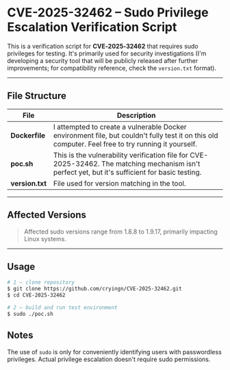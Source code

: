 # CVE-2025-32462 – Sudo Privilege Escalation Verification Script

This is a verification script for **CVE‑2025‑32462** that requires sudo privileges for testing. It's primarily used for security investigations (I'm developing a security tool that will be publicly released after further improvements; for compatibility reference, check the `version.txt` format).

---

## File Structure

| File            | Description                                                                                                                                        |
| --------------- | -------------------------------------------------------------------------------------------------------------------------------------------------- |
| **Dockerfile**  | I attempted to create a vulnerable Docker environment file, but couldn't fully test it on this old computer. Feel free to try running it yourself. |
| **poc.sh**      | This is the vulnerability verification file for CVE-2025-32462. The matching mechanism isn't perfect yet, but it's sufficient for basic testing.   |
| **version.txt** | File used for version matching in the tool.                                                                                                        |

---

## Affected Versions

> Affected sudo versions range from 1.8.8 to 1.9.17, primarily impacting Linux systems.

---

## Usage

```bash
# 1 – clone repository
$ git clone https://github.com/cryingn/CVE-2025-32462.git
$ cd CVE-2025-32462

# 2 – build and run test environment
$ sudo ./poc.sh
```

## Notes

The use of `sudo` is only for conveniently identifying users with passwordless privileges. Actual privilege escalation doesn't require sudo permissions.

